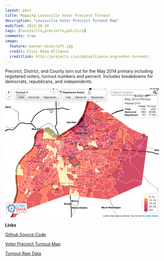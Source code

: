 ```yaml
---
layout: post
title: Mapping Louisville Voter Precinct Turnout
description: "Louisville Voter Precinct Turnout Map"
modified: 2014-10-29
tags: [louisville,precincts,politics]
comments: true
image:
  feature: banner-minecraft.jpg
  credit: Civic Data Alliance
  creditlink: http://projects.civicdataalliance.org/voter-turnout/
---
```


Precinct, District, and County turn out for the May 2014 primary including registered voters, turnout numbers and percent. Includes breakdowns for democrats, republicans, and independents.

![Voter Turnout Map](/images/screenshot-voter-turnout.png)

**Links**

[Github Source Code](https://github.com/civicdata/LouisvilleVoterTurnoutMap)

[Voter Precinct Turnout Map](http://projects.civicdataalliance.org/voter-turnout/)

[Turnout Raw Data](http://data.civicdataalliance.org/dataset/ky-voting-precinct-results)